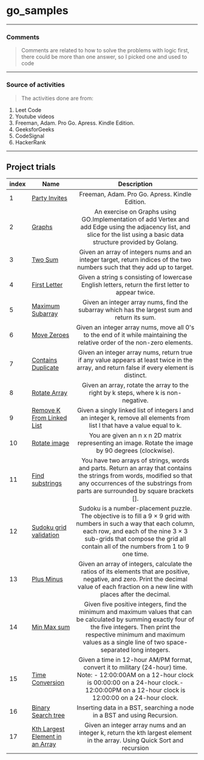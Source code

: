 # go_samples

-----------------------------
### Comments

> Comments are related to how to solve the problems with logic first, there could be more than one answer, so I picked one and used to code

-----------------------------
### Source of activities 

> The activities done are from: 

1. Leet Code
2. Youtube videos
3. Freeman, Adam. Pro Go. Apress. Kindle Edition.
4. GeeksforGeeks
5. CodeSignal 
6. HackerRank

------------------------------

## Project trials 

|index| Name          | Description                                   
|---| ------------- |:-------------:                                
|1|[Party Invites](https://github.com/Alessandrasdias/Golang_Sample_Projects/tree/main/Party_invites)| Freeman, Adam. Pro Go. Apress. Kindle Edition.
|2|[Graphs](https://github.com/Alessandrasdias/Golang_Sample_Projects/tree/main/Graphs)| An exercise on Graphs using GO.Implementation of add Vertex and add Edge using the adjacency list, and slice for the list using a basic data structure provided by Golang.                                     
|3|[Two Sum](https://github.com/Alessandrasdias/Golang_Sample_Projects/tree/main/two_sum) |Given an array of integers nums and an integer target, return indices of the two numbers such that they add up to target.
|4|[First Letter ](https://github.com/Alessandrasdias/Golang_Sample_Projects/tree/main/firstLetter) |Given a string s consisting of lowercase English letters, return the first letter to appear twice.
|5|[Maximum Subarray ](https://github.com/Alessandrasdias/Golang_Sample_Projects/tree/main/maximum_subarray) |Given an integer array nums, find the subarray which has the largest sum and return its sum.
|6|[Move Zeroes ](https://github.com/Alessandrasdias/Golang_Sample_Projects/tree/main/move_zeroes) |Given an integer array nums, move all 0's to the end of it while maintaining the relative order of the non-zero elements.
|7|[Contains Duplicate ](https://github.com/Alessandrasdias/Golang_Sample_Projects/tree/main/contains_duplicate) |Given an integer array nums, return true if any value appears at least twice in the array, and return false if every element is distinct.
|8|[Rotate Array ](https://github.com/Alessandrasdias/Golang_Sample_Projects/tree/main/rotate) |Given an array, rotate the array to the right by k steps, where k is non-negative.
|9|[Remove K From Linked List ](https://github.com/Alessandrasdias/Golang_Sample_Projects/tree/main/remove-linked-list) |Given a singly linked list of integers l and an integer k, remove all elements from list l that have a value equal to k.
|10|[Rotate image ](https://github.com/Alessandrasdias/Golang_Sample_Projects/tree/main/rotate_image) |You are given an n x n 2D matrix representing an image. Rotate the image by 90 degrees (clockwise).
|11|[Find substrings ](https://github.com/Alessandrasdias/Golang_Sample_Projects/tree/main/findSubstrings) |You have two arrays of strings, words and parts. Return an array that contains the strings from words, modified so that any occurrences of the substrings from parts are surrounded by square brackets [].
|12|[Sudoku grid validation ](https://github.com/Alessandrasdias/Golang_Sample_Projects/tree/main/sudoku) |Sudoku is a number-placement puzzle. The objective is to fill a 9 × 9 grid with numbers in such a way that each column, each row, and each of the nine 3 × 3 sub-grids that compose the grid all contain all of the numbers from 1 to 9 one time.
|13|[Plus Minus ](https://github.com/Alessandrasdias/Golang_Sample_Projects/tree/main/plusMinus) |Given an array of integers, calculate the ratios of its elements that are positive, negative, and zero. Print the decimal value of each fraction on a new line with  places after the decimal.
|14|[Min Max sum  ](https://github.com/Alessandrasdias/Golang_Sample_Projects/tree/main/minMax) |Given five positive integers, find the minimum and maximum values that can be calculated by summing exactly four of the five integers. Then print the respective minimum and maximum values as a single line of two space-separated long integers.
|15|[Time Conversion ](https://github.com/Alessandrasdias/Golang_Sample_Projects/tree/main/time_conversion) |Given a time in 12-hour AM/PM format, convert it to military (24-hour) time. Note: - 12:00:00AM on a 12-hour clock is 00:00:00 on a 24-hour clock.- 12:00:00PM on a 12-hour clock is 12:00:00 on a 24-hour clock.
|16|[Binary Search tree ](https://github.com/Alessandrasdias/Golang_Sample_Projects/tree/main/bst) | Inserting data in a BST, searching a node in a BST and using Recursion. 
|17|[Kth Largest Element in an Array ](https://github.com/Alessandrasdias/Golang_Sample_Projects/tree/main/kthLargest) | Given an integer array nums and an integer k, return the kth largest element in the array. Using Quick Sort and recursion

